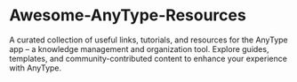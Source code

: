 # Awesome-AnyType-Resources
A curated collection of useful links, tutorials, and resources for the AnyType app – a knowledge management and organization tool. Explore guides, templates, and community-contributed content to enhance your experience with AnyType.
